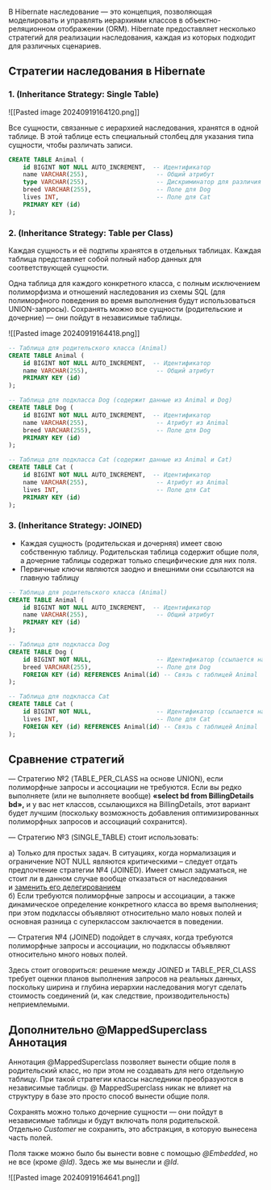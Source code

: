 В Hibernate наследование — это концепция, позволяющая моделировать и управлять иерархиями классов в объектно-реляционном отображении (ORM). Hibernate предоставляет несколько стратегий для реализации наследования, каждая из которых подходит для различных сценариев.

## Стратегии наследования в Hibernate

### 1. (Inheritance Strategy: Single Table)

![[Pasted image 20240919164120.png]]

Все сущности, связанные с иерархией наследования, хранятся в одной таблице. В этой таблице есть специальный столбец для указания типа сущности, чтобы различать записи.

```sql
CREATE TABLE Animal (
    id BIGINT NOT NULL AUTO_INCREMENT,  -- Идентификатор
    name VARCHAR(255),                   -- Общий атрибут
    type VARCHAR(255),                   -- Дискриминатор для различия типов (например, "Dog", "Cat")
    breed VARCHAR(255),                  -- Поле для Dog
    lives INT,                           -- Поле для Cat
    PRIMARY KEY (id)
);
```
### 2. (Inheritance Strategy: Table per Class)

Каждая сущность и её подтипы хранятся в отдельных таблицах. Каждая таблица представляет собой полный набор данных для соответствующей сущности.

Одна таблица для каждого конкретного класса, с полным исключением полиморфизма и отношений наследования из схемы SQL (для полиморфного поведения во время выполнения будут использоваться UNION-запросы). Сохранять можно все сущности (родительские и дочерние) — они пойдут в независимые таблицы.

![[Pasted image 20240919164418.png]]

```sql
-- Таблица для родительского класса (Animal)
CREATE TABLE Animal (
    id BIGINT NOT NULL AUTO_INCREMENT,  -- Идентификатор
    name VARCHAR(255),                   -- Общий атрибут
    PRIMARY KEY (id)
);

-- Таблица для подкласса Dog (содержит данные из Animal и Dog)
CREATE TABLE Dog (
    id BIGINT NOT NULL AUTO_INCREMENT,  -- Идентификатор
    name VARCHAR(255),                   -- Атрибут из Animal
    breed VARCHAR(255),                  -- Поле для Dog
    PRIMARY KEY (id)
);

-- Таблица для подкласса Cat (содержит данные из Animal и Cat)
CREATE TABLE Cat (
    id BIGINT NOT NULL AUTO_INCREMENT,  -- Идентификатор
    name VARCHAR(255),                   -- Атрибут из Animal
    lives INT,                           -- Поле для Cat
    PRIMARY KEY (id)
);
```

### 3. (Inheritance Strategy: JOINED)

- Каждая сущность (родительская и дочерняя) имеет свою собственную таблицу. Родительская таблица содержит общие поля, а дочерние таблицы содержат только специфические для них поля.
- Первичные ключи являются заодно и внешними они ссылаются на главную таблицу

```sql
-- Таблица для родительского класса (Animal)
CREATE TABLE Animal (
    id BIGINT NOT NULL AUTO_INCREMENT,  -- Идентификатор
    name VARCHAR(255),                   -- Общий атрибут
    PRIMARY KEY (id)
);

-- Таблица для подкласса Dog
CREATE TABLE Dog (
    id BIGINT NOT NULL,                  -- Идентификатор (ссылается на родительский класс)
    breed VARCHAR(255),                  -- Поле для Dog
    FOREIGN KEY (id) REFERENCES Animal(id) -- Связь с таблицей Animal
);

-- Таблица для подкласса Cat
CREATE TABLE Cat (
    id BIGINT NOT NULL,                  -- Идентификатор (ссылается на родительский класс)
    lives INT,                           -- Поле для Cat
    FOREIGN KEY (id) REFERENCES Animal(id) -- Связь с таблицей Animal
);
```
## Сравнение стратегий

— Стратегию №2 (TABLE_PER_CLASS на основе UNION), если полиморфные запросы и ассоциации не требуются. Если вы редко выполняете (или не выполняете вообще) **«select bd from BillingDetails bd»,** и у вас нет классов, ссылающихся на BillingDetails, этот вариант будет лучшим (поскольку возможность добавления оптимизированных полиморфных запросов и ассоциаций сохранится).  
  
— Стратегию №3 (SINGLE_TABLE) стоит использовать:  
  
а) Только для простых задач. В ситуациях, когда нормализация и ограничение NOT NULL являются критическими – следует отдать предпочтение стратегии №4 (JOINED). Имеет смысл задуматься, не стоит ли в данном случае вообще отказаться от наследования и [заменить его делегированием](https://refactoring.guru/ru/replace-inheritance-with-delegation)  
б) Если требуются полиморфные запросы и ассоциации, а также динамическое определение конкретного класса во время выполнения; при этом подклассы объявляют относительно мало новых полей и основная разница с суперклассом заключается в поведении.  
  
— Стратегия №4 (JOINED) подойдет в случаях, когда требуются полиморфные запросы и ассоциации, но подклассы объявляют относительно много новых полей.  
  
Здесь стоит оговориться: решение между JOINED и TABLE_PER_CLASS требует оценки планов выполнения запросов на реальных данных, поскольку ширина и глубина иерархии наследования могут сделать стоимость соединений (и, как следствие, производительность) неприемлемыми.

## Дополнительно @MappedSuperclass Аннотация

Аннотация @MappedSuperclass позволяет вынести общие поля в родительский класс, но при этом не создавать для него отдельную таблицу. При такой стратегии классы наследники преобразуются в независимые таблицы. @ MappedSuperclass никак не влияет на структуру в базе это просто способ вынести общие поля.

Сохранять можно только дочерние сущности — они пойдут в независимые таблицы и будут включать поля родительской. Отдельно _Customer_ не сохранить, это абстракция, в которую вынесена часть полей.

Поля также можно было бы вынести вовне с помощью _@Embedded_, но не все (кроме _@Id)_. Здесь же мы вынесли и _@Id_.

![[Pasted image 20240919164641.png]]